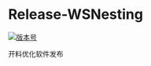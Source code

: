 # Release-WSNesting

[![版本号](https://img.shields.io/badge/release-2.1.8.8-blue.svg?style=flat-square)](https://github.com/WangShiSoftware/Release-WSNesting/releases)

开料优化软件发布
